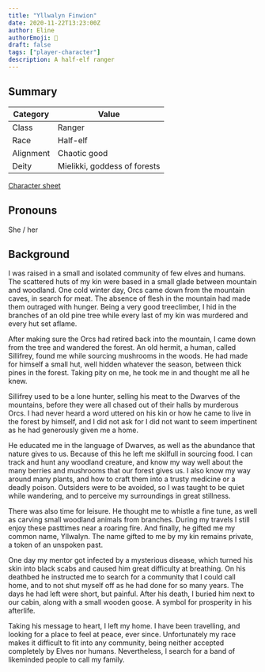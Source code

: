 ```yaml
---
title: "Yllwalyn Finwion"
date: 2020-11-22T13:23:00Z
author: Eline
authorEmoji: 🥾
draft: false
tags: ["player-character"]
description: A half-elf ranger
---
```


## Summary
| Category  | Value                        |
| --------- | ---------------------------- |
| Class     | Ranger                       |
| Race      | Half-elf                     | 
| Alignment | Chaotic good                 |
| Deity     | Mielikki, goddess of forests |

[Character sheet](https://www.dndbeyond.com/characters/39182680)

## Pronouns
She / her

## Background
I was raised in a small and isolated community of few elves and humans. The scattered huts of my kin were based in a small glade between mountain and woodland. One cold winter day, Orcs came down from the mountain caves, in search for meat. The absence of flesh in the mountain had made them outraged with hunger. Being a very good treeclimber, I hid in the branches of an old pine tree while every last of my kin was murdered and every hut set aflame.

After making sure the Orcs had retired back into the mountain, I came down from the tree and wandered the forest. An old hermit, a human, called Sillifrey, found me while sourcing mushrooms in the woods. He had made for himself a small hut, well hidden whatever the season, between thick pines in the forest. Taking pity on me, he took me in and thought me all he knew.

Sillifrey used to be a lone hunter, selling his meat to the Dwarves of the mountains, before they were all chased out of their halls by murderous Orcs. I had never heard a word uttered on his kin or how he came to live in the forest by himself, and I did not ask for I did not want to seem impertinent as he had generously given me a home.

He educated me in the language of Dwarves, as well as the abundance that nature gives to us. Because of this he left me skilfull in sourcing food. I can track and hunt any woodland creature, and know my way well about the many berries and mushrooms that our forest gives us. I also know my way around many plants, and how to craft them into a trusty medicine or a deadly poison. Outsiders were to be avoided, so I was taught to be quiet while wandering, and to perceive my surroundings in great stillness.

There was also time for leisure. He thought me to whistle a fine tune, as well as carving small woodland animals from branches. During my travels I still enjoy these pasttimes near a roaring fire. And finally, he gifted me my common name, Yllwalyn. The name gifted to me by my kin remains private, a token of an unspoken past.

One day my mentor got infected by a mysterious disease, which turned his skin into black scabs and caused him great difficulty at breathing. On his deathbed he instructed me to search for a community that I could call home, and to not shut myself off as he had done for so many years. The days he had left were short, but painful. After his death, I buried him next to our cabin, along with a small wooden goose. A symbol for prosperity in his afterlife.

Taking his message to heart, I left my home. I have been travelling, and looking for a place to feel at peace, ever since. Unfortunately my race makes it difficult to fit into any community, being neither accepted completely by Elves nor humans. Nevertheless, I search for a band of likeminded people to call my family.